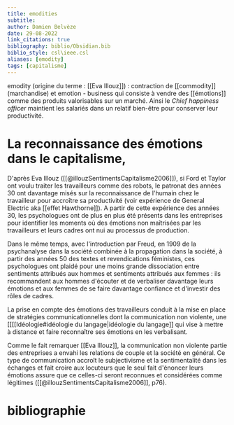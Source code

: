 ```yaml
---
title: emodities
subtitle:
author: Damien Belvèze
date: 29-08-2022
link_citations: true
bibliography: biblio/Obsidian.bib
biblio_style: csl\ieee.csl
aliases: [emodity]
tags: [capitalisme]
---
```


emodity (origine du terme : [[Eva Illouz]]) : contraction de [[commodity]] (marchandise) et emotion - business qui consiste à vendre des [[émotions]] comme des produits valorisables sur un marché. 
Ainsi le *Chief happiness officer* maintient les salariés dans un relatif bien-être pour conserver leur productivité.

# La reconnaissance des émotions dans le capitalisme, 

D'après Eva Illouz ([[@illouzSentimentsCapitalisme2006]]), si Ford et Taylor ont voulu traiter les travailleurs comme des robots, le patronat des années 30 ont davantage misés sur la reconnaissance de l'humain chez le travailleur pour accroître sa productivité (voir expérience de General Electric aka [[effet Hawthorne]]).
A partir de cette expérience des années 30, les psychologues ont de plus en plus été présents dans les entreprises pour identifier les moments où des émotions non maîtrisées par les travailleurs et leurs cadres ont nui au processus de production.

Dans le même temps, avec l'introduction par Freud, en 1909 de la psychanalyse dans la société combinée à la propagation dans la société, à partir des années 50 des textes et revendications féministes, ces psychologues ont plaidé pour une moins grande dissociation entre sentiments attribués aux hommes et sentiments attribués aux femmes : ils recommandent aux hommes d'écouter et de verbaliser davantage leurs émotions et aux femmes de se faire davantage confiance et d'investir des rôles de cadres. 

La prise en compte des émotions des travailleurs conduit à la mise en place de stratégies communicationnelles dont la communication non violente, une [[[[Idéologie#idéologie du langage|idéologie du langage]] qui vise à mettre à distance et faire reconnaître ses émotions en les verbalisant. 

Comme le fait remarquer [[Eva Illouz]], la communication non violente partie des entreprises a envahi les relations de couple et la société en général.
Ce type de communication accroît le subjectivisme et la sentimentalité dans les échanges et fait croire aux locuteurs que le seul fait d'énoncer leurs émotions assure que ce celles-ci seront reconnues et considérées comme légitimes ([[@illouzSentimentsCapitalisme2006]], p76). 







# bibliographie

